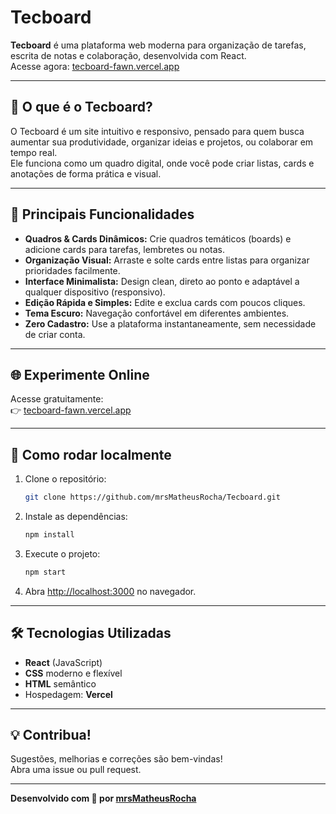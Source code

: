 # Tecboard

**Tecboard** é uma plataforma web moderna para organização de tarefas, escrita de notas e colaboração, desenvolvida com React.  
Acesse agora: [tecboard-fawn.vercel.app](https://tecboard-fawn.vercel.app/)

---

## 🧩 O que é o Tecboard?

O Tecboard é um site intuitivo e responsivo, pensado para quem busca aumentar sua produtividade, organizar ideias e projetos, ou colaborar em tempo real.  
Ele funciona como um quadro digital, onde você pode criar listas, cards e anotações de forma prática e visual.

---

## 🎯 Principais Funcionalidades

- **Quadros & Cards Dinâmicos:** Crie quadros temáticos (boards) e adicione cards para tarefas, lembretes ou notas.
- **Organização Visual:** Arraste e solte cards entre listas para organizar prioridades facilmente.
- **Interface Minimalista:** Design clean, direto ao ponto e adaptável a qualquer dispositivo (responsivo).
- **Edição Rápida e Simples:** Edite e exclua cards com poucos cliques.
- **Tema Escuro:** Navegação confortável em diferentes ambientes.
- **Zero Cadastro:** Use a plataforma instantaneamente, sem necessidade de criar conta.

---

## 🌐 Experimente Online

Acesse gratuitamente:  
👉 [tecboard-fawn.vercel.app](https://tecboard-fawn.vercel.app/)

---

## 🚀 Como rodar localmente

1. Clone o repositório:
   ```bash
   git clone https://github.com/mrsMatheusRocha/Tecboard.git
   ```
2. Instale as dependências:
   ```bash
   npm install
   ```
3. Execute o projeto:
   ```bash
   npm start
   ```
4. Abra [http://localhost:3000](http://localhost:3000) no navegador.

---

## 🛠️ Tecnologias Utilizadas

- **React** (JavaScript)
- **CSS** moderno e flexível
- **HTML** semântico
- Hospedagem: **Vercel**

---

## 💡 Contribua!

Sugestões, melhorias e correções são bem-vindas!  
Abra uma issue ou pull request.

---

**Desenvolvido com 💙 por [mrsMatheusRocha](https://github.com/mrsMatheusRocha)**
